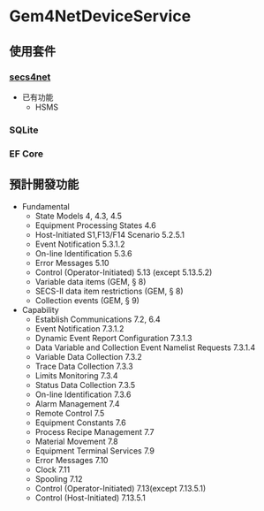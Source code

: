 # Gem4NetDeviceService
## 使用套件
### [secs4net](https://github.com/mkjeff/secs4net)  
- 已有功能
  - HSMS
### SQLite
### EF Core
## 預計開發功能
- Fundamental
  - State Models 4, 4.3, 4.5
  - Equipment Processing States 4.6
  - Host-Initiated S1,F13/F14 Scenario 5.2.5.1
  - Event Notification 5.3.1.2
  - On-line Identification 5.3.6
  - Error Messages 5.10
  - Control (Operator-Initiated) 5.13 (except 5.13.5.2)
  - Variable data items (GEM, § 8)
  - SECS-II data item restrictions (GEM, § 8)
  - Collection events (GEM, § 9)
- Capability
  - Establish Communications 7.2, 6.4
  - Event Notification 7.3.1.2
  - Dynamic Event Report Configuration 7.3.1.3
  - Data Variable and Collection Event Namelist Requests 7.3.1.4
  - Variable Data Collection 7.3.2
  - Trace Data Collection 7.3.3
  - Limits Monitoring 7.3.4
  - Status Data Collection 7.3.5
  - On-line Identification 7.3.6
  - Alarm Management 7.4
  - Remote Control 7.5
  - Equipment Constants 7.6
  - Process Recipe Management 7.7
  - Material Movement 7.8
  - Equipment Terminal Services 7.9
  - Error Messages 7.10
  - Clock 7.11
  - Spooling 7.12
  - Control (Operator-Initiated) 7.13(except 7.13.5.1)
  - Control (Host-Initiated) 7.13.5.1
